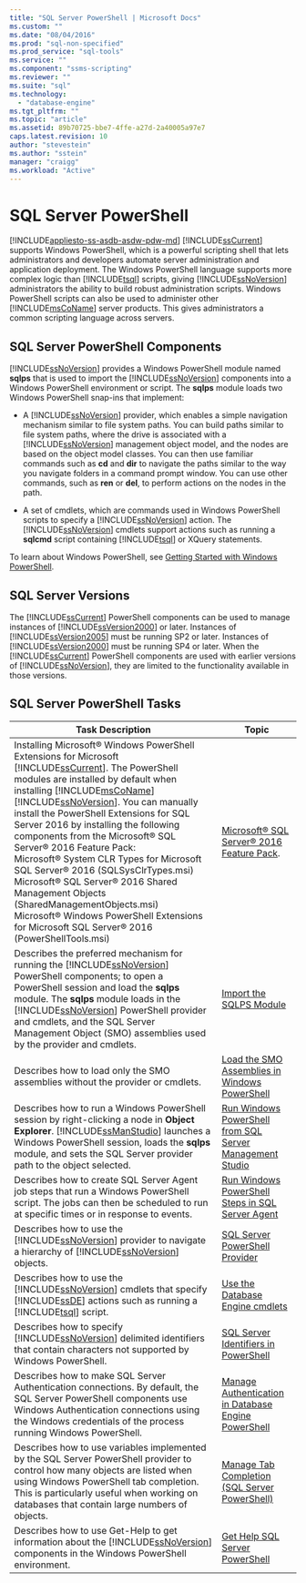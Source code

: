 ```yaml
---
title: "SQL Server PowerShell | Microsoft Docs"
ms.custom: ""
ms.date: "08/04/2016"
ms.prod: "sql-non-specified"
ms.prod_service: "sql-tools"
ms.service: ""
ms.component: "ssms-scripting"
ms.reviewer: ""
ms.suite: "sql"
ms.technology: 
  - "database-engine"
ms.tgt_pltfrm: ""
ms.topic: "article"
ms.assetid: 89b70725-bbe7-4ffe-a27d-2a40005a97e7
caps.latest.revision: 10
author: "stevestein"
ms.author: "sstein"
manager: "craigg"
ms.workload: "Active"
---
```

# SQL Server PowerShell
[!INCLUDE[appliesto-ss-asdb-asdw-pdw-md](../../includes/appliesto-ss-asdb-asdw-pdw-md.md)]
  [!INCLUDE[ssCurrent](../../includes/sscurrent-md.md)] supports Windows PowerShell, which is a powerful scripting shell that lets administrators and developers automate server administration and application deployment. The Windows PowerShell language supports more complex logic than [!INCLUDE[tsql](../../includes/tsql-md.md)] scripts, giving [!INCLUDE[ssNoVersion](../../includes/ssnoversion-md.md)] administrators the ability to build robust administration scripts. Windows PowerShell scripts can also be used to administer other [!INCLUDE[msCoName](../../includes/msconame-md.md)] server products. This gives administrators a common scripting language across servers.  
  
## SQL Server PowerShell Components  
 [!INCLUDE[ssNoVersion](../../includes/ssnoversion-md.md)] provides a Windows PowerShell module named **sqlps** that is used to import the [!INCLUDE[ssNoVersion](../../includes/ssnoversion-md.md)] components into a Windows PowerShell environment or script. The **sqlps** module loads two Windows PowerShell snap-ins that implement:  
  
-   A [!INCLUDE[ssNoVersion](../../includes/ssnoversion-md.md)] provider, which enables a simple navigation mechanism similar to file system paths. You can build paths similar to file system paths, where the drive is associated with a [!INCLUDE[ssNoVersion](../../includes/ssnoversion-md.md)] management object model, and the nodes are based on the object model classes. You can then use familiar commands such as **cd** and **dir** to navigate the paths similar to the way you navigate folders in a command prompt window. You can use other commands, such as **ren** or **del**, to perform actions on the nodes in the path.  
  
-   A set of cmdlets, which are commands used in Windows PowerShell scripts to specify a [!INCLUDE[ssNoVersion](../../includes/ssnoversion-md.md)] action. The [!INCLUDE[ssNoVersion](../../includes/ssnoversion-md.md)] cmdlets support actions such as running a **sqlcmd** script containing [!INCLUDE[tsql](../../includes/tsql-md.md)] or XQuery statements.  
  
 To learn about Windows PowerShell, see [Getting Started with Windows PowerShell](https://msdn.microsoft.com/powershell/scripting/getting-started/getting-started-with-windows-powershell).  
  
## SQL Server Versions  
 The [!INCLUDE[ssCurrent](../../includes/sscurrent-md.md)] PowerShell components can be used to manage instances of [!INCLUDE[ssVersion2000](../../includes/ssversion2000-md.md)] or later. Instances of [!INCLUDE[ssVersion2005](../../includes/ssversion2005-md.md)] must be running SP2 or later. Instances of [!INCLUDE[ssVersion2000](../../includes/ssversion2000-md.md)] must be running SP4 or later. When the [!INCLUDE[ssCurrent](../../includes/sscurrent-md.md)] PowerShell components are used with earlier versions of [!INCLUDE[ssNoVersion](../../includes/ssnoversion-md.md)], they are limited to the functionality available in those versions.  
     
## SQL Server PowerShell Tasks  
  
|Task Description|Topic|  
|----------------------|-----------| 
|Installing Microsoft® Windows PowerShell Extensions for Microsoft [!INCLUDE[ssCurrent](../../includes/sscurrent-md.md)].  The PowerShell modules are installed by default when installing [!INCLUDE[msCoName](../../includes/msconame-md.md)] [!INCLUDE[ssNoVersion](../../includes/ssnoversion-md.md)].  You can manually install the PowerShell Extensions for SQL Server 2016 by installing the following components from the Microsoft® SQL Server® 2016 Feature Pack:<br/>     Microsoft® System CLR Types for Microsoft SQL Server® 2016 (SQLSysClrTypes.msi)<br/>Microsoft® SQL Server® 2016 Shared Management Objects (SharedManagementObjects.msi)<br/> Microsoft® Windows PowerShell Extensions for Microsoft SQL Server® 2016 (PowerShellTools.msi)|[Microsoft® SQL Server® 2016 Feature Pack](https://www.microsoft.com/en-us/download/details.aspx?id=52676).   | 
|Describes the preferred mechanism for running the [!INCLUDE[ssNoVersion](../../includes/ssnoversion-md.md)] PowerShell components; to open a PowerShell session and load the **sqlps** module. The **sqlps** module loads in the [!INCLUDE[ssNoVersion](../../includes/ssnoversion-md.md)] PowerShell provider and cmdlets, and the SQL Server Management Object (SMO) assemblies used by the provider and cmdlets.|[Import the SQLPS Module](../../relational-databases/scripting/import-the-sqlps-module.md)|  
|Describes how to load only the SMO assemblies without the provider or cmdlets.|[Load the SMO Assemblies in Windows PowerShell](../../relational-databases/scripting/load-the-smo-assemblies-in-windows-powershell.md)|  
|Describes how to run a Windows PowerShell session by right-clicking a node in **Object Explorer**. [!INCLUDE[ssManStudio](../../includes/ssmanstudio-md.md)] launches a Windows PowerShell session, loads the **sqlps** module, and sets the SQL Server provider path to the object selected.|[Run Windows PowerShell from SQL Server Management Studio](../../relational-databases/scripting/run-windows-powershell-from-sql-server-management-studio.md)|  
|Describes how to create SQL Server Agent job steps that run a Windows PowerShell script. The jobs can then be scheduled to run at specific times or in response to events.|[Run Windows PowerShell Steps in SQL Server Agent](../../relational-databases/scripting/run-windows-powershell-steps-in-sql-server-agent.md)|  
|Describes how to use the [!INCLUDE[ssNoVersion](../../includes/ssnoversion-md.md)] provider to navigate a hierarchy of [!INCLUDE[ssNoVersion](../../includes/ssnoversion-md.md)] objects.|[SQL Server PowerShell Provider](../../relational-databases/scripting/sql-server-powershell-provider.md)|  
|Describes how to use the [!INCLUDE[ssNoVersion](../../includes/ssnoversion-md.md)] cmdlets that specify [!INCLUDE[ssDE](../../includes/ssde-md.md)] actions such as running a [!INCLUDE[tsql](../../includes/tsql-md.md)] script.|[Use the Database Engine cmdlets](../../relational-databases/scripting/use-the-database-engine-cmdlets.md)|  
|Describes how to specify [!INCLUDE[ssNoVersion](../../includes/ssnoversion-md.md)] delimited identifiers that contain characters not supported by Windows PowerShell.|[SQL Server Identifiers in PowerShell](../../relational-databases/scripting/sql-server-identifiers-in-powershell.md)|  
|Describes how to make SQL Server Authentication connections. By default, the SQL Server PowerShell components use Windows Authentication connections using the Windows credentials of the process running Windows PowerShell.|[Manage Authentication in Database Engine PowerShell](../../relational-databases/scripting/manage-authentication-in-database-engine-powershell.md)|  
|Describes how to use variables implemented by the SQL Server PowerShell provider to control how many objects are listed when using Windows PowerShell tab completion. This is particularly useful when working on databases that contain large numbers of objects.|[Manage Tab Completion &#40;SQL Server PowerShell&#41;](../../relational-databases/scripting/manage-tab-completion-sql-server-powershell.md)|  
|Describes how to use Get-Help to get information about the [!INCLUDE[ssNoVersion](../../includes/ssnoversion-md.md)] components in the Windows PowerShell environment.|[Get Help SQL Server PowerShell](../../relational-databases/scripting/get-help-sql-server-powershell.md)|  
  
  
